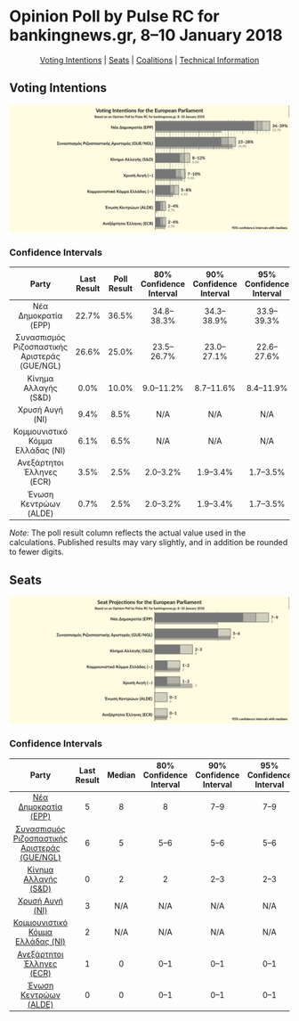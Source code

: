 # Opinion Poll by Pulse RC for bankingnews.gr, 8–10 January 2018

<p align="center"><a href="#voting-intentions">Voting Intentions</a> | <a href="#seats">Seats</a> | <a href="#coalitions">Coalitions</a> | <a href="#technical-information">Technical Information</a></p>

## Voting Intentions

![Graph with voting intentions not yet produced](2018-01-10-PulseRC.png "Voting Intentions")

### Confidence Intervals

| Party | Last Result | Poll Result | 80% Confidence Interval | 90% Confidence Interval | 95% Confidence Interval | 99% Confidence Interval |
|:-----:|:-----------:|:-----------:|:-----------------------:|:-----------------------:|:-----------------------:|:-----------------------:|
| Νέα Δημοκρατία (EPP) | 22.7% | 36.5% | 34.8–38.3% |34.3–38.9% |33.9–39.3% |33.0–40.2% |
| Συνασπισμός Ριζοσπαστικής Αριστεράς (GUE/NGL) | 26.6% | 25.0% | 23.5–26.7% |23.0–27.1% |22.6–27.6% |21.9–28.3% |
| Κίνημα Αλλαγής (S&D) | 0.0% | 10.0% | 9.0–11.2% |8.7–11.6% |8.4–11.9% |8.0–12.5% |
| Χρυσή Αυγή (NI) | 9.4% | 8.5% | N/A |N/A |N/A |N/A |
| Κομμουνιστικό Κόμμα Ελλάδας (NI) | 6.1% | 6.5% | N/A |N/A |N/A |N/A |
| Ανεξάρτητοι Έλληνες (ECR) | 3.5% | 2.5% | 2.0–3.2% |1.9–3.4% |1.7–3.5% |1.5–3.9% |
| Ένωση Κεντρώων (ALDE) | 0.7% | 2.5% | 2.0–3.2% |1.9–3.4% |1.7–3.5% |1.5–3.9% |

*Note:* The poll result column reflects the actual value used in the calculations. Published results may vary slightly, and in addition be rounded to fewer digits.

## Seats

![Graph with seats not yet produced](2018-01-10-PulseRC-seats.png "Seats")

### Confidence Intervals

| Party | Last Result | Median | 80% Confidence Interval | 90% Confidence Interval | 95% Confidence Interval | 99% Confidence Interval |
|:-----:|:-----------:|:------:|:-----------------------:|:-----------------------:|:-----------------------:|:-----------------------:|
| <a href="#Νέα-Δημοκρατία-(epp)">Νέα Δημοκρατία (EPP)</a> | 5 | 8 | 8 |7–9 |7–9 |7–9 |
| <a href="#Συνασπισμός-Ριζοσπαστικής-Αριστεράς-(gue/ngl)">Συνασπισμός Ριζοσπαστικής Αριστεράς (GUE/NGL)</a> | 6 | 5 | 5–6 |5–6 |5–6 |5–6 |
| <a href="#Κίνημα-Αλλαγής-(s&d)">Κίνημα Αλλαγής (S&D)</a> | 0 | 2 | 2 |2–3 |2–3 |2–3 |
| <a href="#Χρυσή-Αυγή-(ni)">Χρυσή Αυγή (NI)</a> | 3 | N/A | N/A |N/A |N/A |N/A |
| <a href="#Κομμουνιστικό-Κόμμα-Ελλάδας-(ni)">Κομμουνιστικό Κόμμα Ελλάδας (NI)</a> | 2 | N/A | N/A |N/A |N/A |N/A |
| <a href="#Ανεξάρτητοι-Έλληνες-(ecr)">Ανεξάρτητοι Έλληνες (ECR)</a> | 1 | 0 | 0–1 |0–1 |0–1 |0–1 |
| <a href="#Ένωση-Κεντρώων-(alde)">Ένωση Κεντρώων (ALDE)</a> | 0 | 0 | 0–1 |0–1 |0–1 |0–1 |

